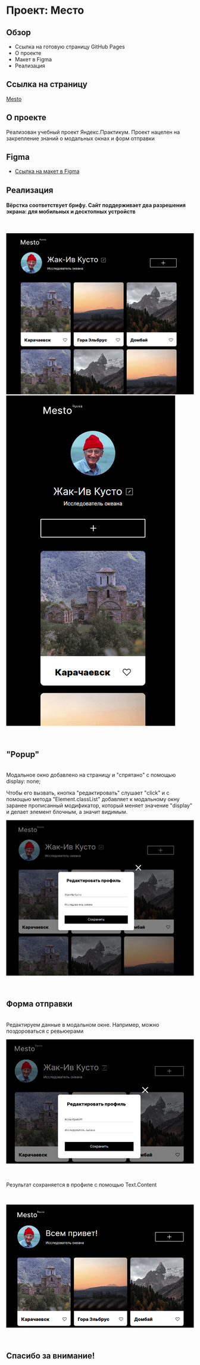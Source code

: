 # Проект: Место

## Обзор

* Ссылка на готовую страницу GitHub Pages
* О проекте
* Макет в Figma
* Реализация

## **Ссылка на страницу**

[Mesto](https://roasterslav.github.io/mesto/)

## **О проекте**

Реализован учебный проект Яндекс.Практикум. Проект нацелен на закрепление знаний о модальных окнах и форм отправки

## **Figma**

* [Ссылка на макет в Figma](https://www.figma.com/file/2cn9N9jSkmxD84oJik7xL7/JavaScript.-Sprint-4?node-id=0%3A1)

## **Реализация**

#### Вёрстка соответствует брифу. Сайт поддерживает два разрешения экрана: для мобильных и десктопных устройств

<br>

![](./images/mesto-page.PNG)
![](./images/mesto-page_mobile.PNG)

<br>

## "Popup"
<br>
Модальное окно добавлено на страницу и "спрятано" с помощью display: none;

Чтобы его вызвать, кнопка "редактировать" слушает "click" и с помощью метода "Element.classList" добавляет к модальному окну заранее прописанный модификатор, который меняет значение "display" и делает элемент блочным, а значит видимым.


![](./images/popup-opened.PNG)


<br>

## Форма отправки
<br>
Редактируем данные в модальном окне. Например, можно поздороваться с ревьюерами 

<br>

![](./images/popup-edit.PNG)

<br>

Результат сохраняется в профиле с помощью Text.Content

<br>

![](./images/popup__edited.PNG)

<br>

## Спасибо за внимание!